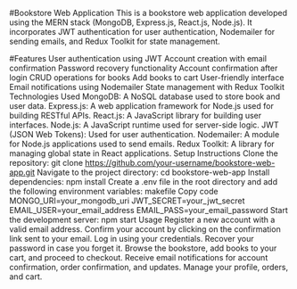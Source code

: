 #Bookstore Web Application
This is a bookstore web application developed using the MERN stack (MongoDB, Express.js, React.js, Node.js). It incorporates JWT authentication for user authentication, Nodemailer for sending emails, and Redux Toolkit for state management.

#Features
User authentication using JWT
Account creation with email confirmation
Password recovery functionality
Account confirmation after login
CRUD operations for books
Add books to cart
User-friendly interface
Email notifications using Nodemailer
State management with Redux Toolkit
Technologies Used
MongoDB: A NoSQL database used to store book and user data.
Express.js: A web application framework for Node.js used for building RESTful APIs.
React.js: A JavaScript library for building user interfaces.
Node.js: A JavaScript runtime used for server-side logic.
JWT (JSON Web Tokens): Used for user authentication.
Nodemailer: A module for Node.js applications used to send emails.
Redux Toolkit: A library for managing global state in React applications.
Setup Instructions
Clone the repository: git clone https://github.com/your-username/bookstore-web-app.git
Navigate to the project directory: cd bookstore-web-app
Install dependencies: npm install
Create a .env file in the root directory and add the following environment variables:
makefile
Copy code
MONGO_URI=your_mongodb_uri
JWT_SECRET=your_jwt_secret
EMAIL_USER=your_email_address
EMAIL_PASS=your_email_password
Start the development server: npm start
Usage
Register a new account with a valid email address.
Confirm your account by clicking on the confirmation link sent to your email.
Log in using your credentials.
Recover your password in case you forget it.
Browse the bookstore, add books to your cart, and proceed to checkout.
Receive email notifications for account confirmation, order confirmation, and updates.
Manage your profile, orders, and cart.

